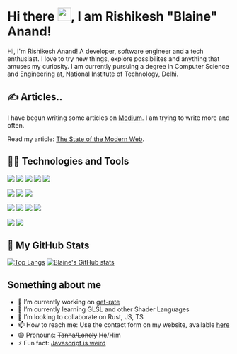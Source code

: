 
<!-- [![Header](https://raw.githubusercontent.com/Blakeinstein/Blakeinstein.github.io/4807bcbf8b03bd984aad6ba8d9f5e50f597e1fab/src/assets/logo.svg "Header")](https://blaine.is-a.dev/) -->

# Hi there <img src="https://raw.githubusercontent.com/MartinHeinz/MartinHeinz/master/wave.gif" width="30px">, I am Rishikesh "Blaine" Anand!

Hi, I'm Rishikesh Anand! A developer, software engineer and a tech enthusiast. I love to try new things, explore possibilites and anything that amuses my curiosity. I am currently pursuing a degree in Computer Science and Engineering at, National Institute of Technology, Delhi.

## ✍ Articles..

I have begun writing some articles on [Medium](https://blainesensei.medium.com/). I am trying to write more and often.

Read my article: [The State of the Modern Web](https://awstip.com/the-state-of-the-modern-web-1b1521a51fc9).

## 👨‍💻 Technologies and Tools
[![](https://img.shields.io/badge/Lang-Rust-informational?style=for-the-badge&logo=rust&logoColor=white&color=9745f5&labelColor=000000)](https://www.rust-lang.org/)
[![](https://img.shields.io/badge/Lang-Python-informational?style=for-the-badge&logo=python&logoColor=white&color=9745f5&labelColor=000000)](https://www.python.org)
[![](https://img.shields.io/badge/Lang-JavaScript-informational?style=for-the-badge&logo=javascript&logoColor=white&color=9745f5&labelColor=000000)](https://www.javascript.com/)
[![](https://img.shields.io/badge/Lang-C\C++-informational?style=for-the-badge&logo=c%2B%2B&logoColor=white&color=9745f5&labelColor=000000)](https://clang.llvm.org/)
[![](https://img.shields.io/badge/Lang-GoLang-informational?style=for-the-badge&logo=go&logoColor=white&color=9745f5&labelColor=000000)](https://golang.org/)

[![](https://img.shields.io/badge/Shell-Starship-informational?style=for-the-badge&logo=windows&logoColor=white&color=9745f5&labelColor=000000)](https://starship.rs/)
[![](https://img.shields.io/badge/Shell-Fish-informational?style=for-the-badge&logo=linux&logoColor=white&color=9745f5&labelColor=000000)](https://fishshell.com/)
[![](https://img.shields.io/badge/Term-Windows_Terminal-informational?style=for-the-badge&logo=windows-terminal&logoColor=white&color=9745f5&labelColor=000000)](https://github.com/microsoft/terminal)

[![](https://img.shields.io/badge/Tools-Docker-informational?style=for-the-badge&logo=docker&logoColor=white&color=9745f5&labelColor=000000)](https://www.docker.com/)
[![](https://img.shields.io/badge/Editor-VSCode-informational?style=for-the-badge&logo=visual-studio-code&logoColor=white&color=9745f5&labelColor=000000)](https://code.visualstudio.com/)
[![](https://img.shields.io/badge/OS-Windows-informational?style=for-the-badge&logo=windows&logoColor=white&color=9745f5&labelColor=000000)](https://www.microsoft.com/en-us/windows)
[![](https://img.shields.io/badge/OS-Arch_Linux-informational?style=for-the-badge&logo=arch-linux&logoColor=white&color=9745f5&labelColor=000000)](https://archlinux.org/)

[![](https://img.shields.io/badge/Cloud-Digital_Ocean-informational?style=for-the-badge&logo=digitalocean&logoColor=white&color=9745f5&labelColor=000000)](https://www.digitalocean.com/)
[![](https://img.shields.io/badge/Cloud-Azure-informational?style=for-the-badge&logo=microsoft-azure&logoColor=white&color=9745f5&labelColor=000000)](https://azure.microsoft.com/en-us/)

## 🎉 My GitHub Stats
[![Top Langs](https://github-readme-stats.vercel.app/api/top-langs/?username=blakeinstein&layout=compact&theme=midnight-purple)](https://github.com/anuraghazra/github-readme-stats)
[![Blaine's GitHub stats](https://github-readme-stats.vercel.app/api?username=blakeinstein&show_icons=true&hide=stars&theme=midnight-purple)](https://github.com/anuraghazra/github-readme-stats)

## Something about me
- 🔭 I’m currently working on [get-rate](https://github.com/blakeinstein/get-rate)
- 🌱 I’m currently learning GLSL and other Shader Languages
- 👯 I’m looking to collaborate on Rust, JS, TS
- 📫 How to reach me: Use the contact form on my website, available [here](https://blaine.is-a.dev/contact)
- 😄 Pronouns: ~~Tanha/Lonely~~ He/Him
- ⚡ Fun fact: [Javascript is weird](https://twitter.com/BlaineSensei/status/1387727861335822338?s=20)
